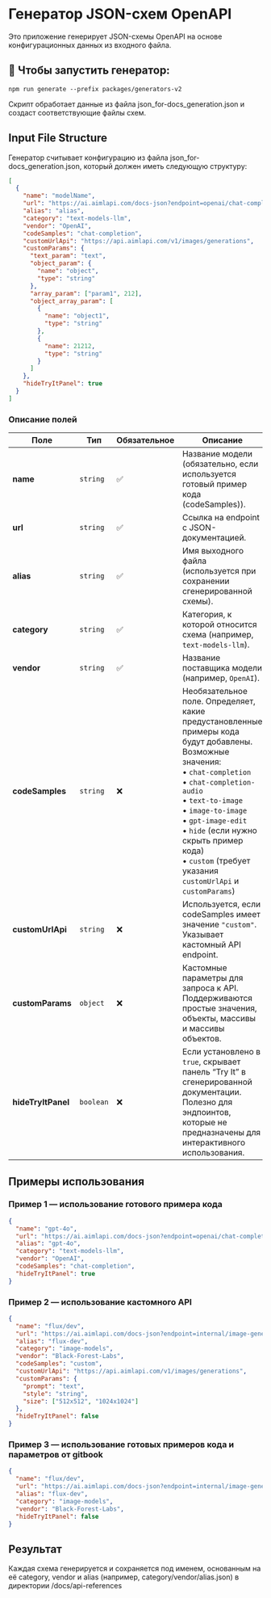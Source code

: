 # Генератор JSON-схем OpenAPI

Это приложение генерирует JSON-схемы OpenAPI на основе конфигурационных данных из входного файла.

## 🚀 Чтобы запустить генератор:

```
npm run generate --prefix packages/generators-v2
```

Скрипт обработает данные из файла json_for-docs_generation.json и создаст соответствующие файлы схем.

## Input File Structure

Генератор считывает конфигурацию из файла json_for-docs_generation.json, который должен иметь следующую структуру:

```json
[
  {
    "name": "modelName",
    "url": "https://ai.aimlapi.com/docs-json?endpoint=openai/chat-completions&model=o1-pro&source=openai",
    "alias": "alias",
    "category": "text-models-llm",
    "vendor": "OpenAI",
    "codeSamples": "chat-completion",
    "customUrlApi": "https://api.aimlapi.com/v1/images/generations",
    "customParams": {
      "text_param": "text",
      "object_param": {
        "name": "object",
        "type": "string"
      },
      "array_param": ["param1", 212],
      "object_array_param": [
        {
          "name": "object1",
          "type": "string"
        },
        {
          "name": 21212,
          "type": "string"
        }
      ]
    },
    "hideTryItPanel": true
  }
]
```

### Описание полей

| Поле              | Тип      | Обязательное | Описание                                                                                                                                                                                                                                                   |
| ------------------ | --------- | -------- | ------------------------------------------------------------------------------------------------------------------------------------------------------------------------------------------------------------------------------------------------------------- |
| **name**           | `string`  | ✅       | Название модели (обязательно, если используется готовый пример кода (codeSamples)).                                                                                                                                                                                                      |
| **url**            | `string`  | ✅       | Ссылка на endpoint с JSON-документацией.                                                                                                                                                                                                                       |
| **alias**          | `string`  | ✅       | Имя выходного файла (используется при сохранении сгенерированной схемы).                                                                                                                                                                                                   |
| **category**       | `string`  | ✅       | Категория, к которой относится схема (например, `text-models-llm`).                                                                                                                                                                                      |
| **vendor**         | `string`  | ✅       | Название поставщика модели (например, `OpenAI`).                                                                                                                                                                                                                            |
| **codeSamples**    | `string`  | ❌       | Необязательное поле. Определяет, какие предустановленные примеры кода будут добавлены. Возможные значения: <br>• `chat-completion` <br>• `chat-completion-audio` <br>• `text-to-image` <br>• `image-to-image` <br>• `gpt-image-edit` <br>• `hide` (если нужно скрыть пример кода) <br>• `custom` (требует указания `customUrlApi` и `customParams`) |
| **customUrlApi**   | `string`  | ❌       | Используется, если codeSamples имеет значение `"custom"`. Указывает кастомный API endpoint.                                                                                                                                                                                |
| **customParams**   | `object`  | ❌       | Кастомные параметры для запроса к API. Поддерживаются простые значения, объекты, массивы и массивы объектов.                                                                                                                                                              |
| **hideTryItPanel** | `boolean` | ❌       | Если установлено в `true`, скрывает панель “Try It” в сгенерированной документации. Полезно для эндпоинтов, которые не предназначены для интерактивного использования.                                                                                                                           |
## Примеры использования
### Пример 1 — использование готового примера кода
```json
{
  "name": "gpt-4o",
  "url": "https://ai.aimlapi.com/docs-json?endpoint=openai/chat-completions&model=gpt-4o&source=openai",
  "alias": "gpt-4o",
  "category": "text-models-llm",
  "vendor": "OpenAI",
  "codeSamples": "chat-completion",
  "hideTryItPanel": true
}
```
### Пример 2 — использование кастомного API
```json
{
  "name": "flux/dev",
  "url": "https://ai.aimlapi.com/docs-json?endpoint=internal/image-generations&model=flux/dev&source=falai",
  "alias": "flux-dev",
  "category": "image-models",
  "vendor": "Black-Forest-Labs",
  "codeSamples": "custom",
  "customUrlApi": "https://api.aimlapi.com/v1/images/generations",
  "customParams": {
    "prompt": "text",
    "style": "string",
    "size": ["512x512", "1024x1024"]
  },
  "hideTryItPanel": false
}
```
### Пример 3 — использование готовых примеров кода и параметров от gitbook
```json
{
  "name": "flux/dev",
  "url": "https://ai.aimlapi.com/docs-json?endpoint=internal/image-generations&model=flux/dev&source=falai",
  "alias": "flux-dev",
  "category": "image-models",
  "vendor": "Black-Forest-Labs",
  "hideTryItPanel": false
}
```
## Результат

Каждая схема генерируется и сохраняется под именем, основанным на её category, vendor и alias
(например, category/vendor/alias.json) в директории /docs/api-references